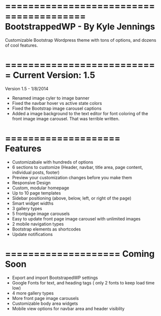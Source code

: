 ========================================
BootstrappedWP - By Kyle Jennings
========================================

Customizable Bootstrap Wordpress theme with tons of options, and dozens of cool features. 

===========================
Current Version: 1.5
===========================

Version 1.5 - 1/8/2014
*	Renamed image cyler to image banner
*	Fixed the navbar hover vs active state colors
*	Fixed the Bootstrap image carousel captions
*	Added a image background to the text editor for font coloring of the front image image carousel. That was terrible written.

====================
Features
====================
*	Customizabale with hundreds of options
*	6 sections to customize (Header, navbar, title area, page content, individual posts, footer)
*	Preview your customization changes before you make them
*	Responsive Design
*	Custom, modular homepage
*	Up to 10 page templates
*	Sidebar positioning (above, below, left, or right of the page)
*	Smart widget widths
*	3 gallery types
*	5 frontpage image carousels
*	Easy to update front page image carousel with unlimited images
*	2 mobile navigation types
*	Bootstrap elements as shortcodes
*	Update notifications

====================
Coming Soon
====================

*	Export and import BootstrapedWP settings
*	Google Fonts for text, and heading tags ( only 2 fonts to keep load time low)
*	4 more gallery types
*	More front page image carousels
*	Customizable body area widgets
*	Mobile view options for navbar area and header visiblity